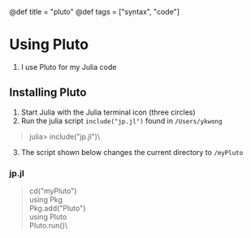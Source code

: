 @def title = "pluto"
@def tags = ["syntax", "code"]
# Using Pluto
1. I use Pluto for my Julia code

## Installing Pluto
1. Start Julia with the Julia terminal icon (three circles)
1. Run the julia script `include("jp.jl")` found in `/Users/ykwong`
> julia> include("jp.jl")\
3. The script shown below changes the current directory to `/myPluto`

### jp.jl

> cd("myPluto")\
> using Pkg\
> Pkg.add("Pluto")\
> using Pluto\
> Pluto.run()\

